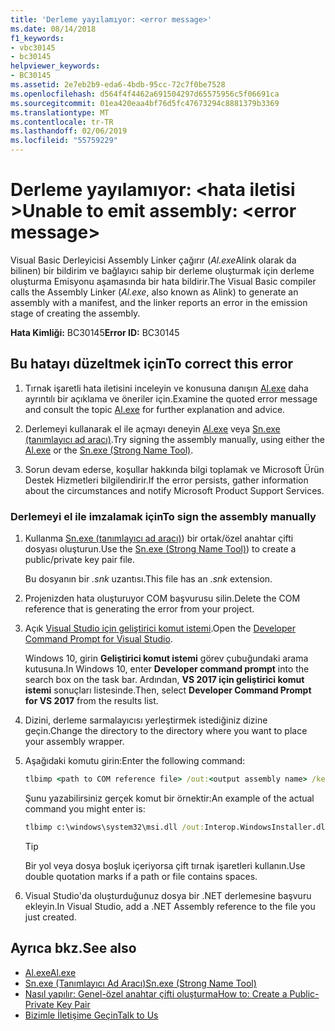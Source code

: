 ```yaml
---
title: 'Derleme yayılamıyor: <error message>'
ms.date: 08/14/2018
f1_keywords:
- vbc30145
- bc30145
helpviewer_keywords:
- BC30145
ms.assetid: 2e7eb2b9-eda6-4bdb-95cc-72c7f0be7528
ms.openlocfilehash: d564f4f4462a691504297d65575956c5f06691ca
ms.sourcegitcommit: 01ea420eaa4bf76d5fc47673294c8881379b3369
ms.translationtype: MT
ms.contentlocale: tr-TR
ms.lasthandoff: 02/06/2019
ms.locfileid: "55759229"
---
```

# <a name="unable-to-emit-assembly-error-message"></a><span data-ttu-id="14fdc-102">Derleme yayılamıyor: \<hata iletisi ></span><span class="sxs-lookup"><span data-stu-id="14fdc-102">Unable to emit assembly: \<error message></span></span>

<span data-ttu-id="14fdc-103">Visual Basic Derleyicisi Assembly Linker çağırır (*Al.exe*Alink olarak da bilinen) bir bildirim ve bağlayıcı sahip bir derleme oluşturmak için derleme oluşturma Emisyonu aşamasında bir hata bildirir.</span><span class="sxs-lookup"><span data-stu-id="14fdc-103">The Visual Basic compiler calls the Assembly Linker (*Al.exe*, also known as Alink) to generate an assembly with a manifest, and the linker reports an error in the emission stage of creating the assembly.</span></span>

<span data-ttu-id="14fdc-104">**Hata Kimliği:** BC30145</span><span class="sxs-lookup"><span data-stu-id="14fdc-104">**Error ID:** BC30145</span></span>

## <a name="to-correct-this-error"></a><span data-ttu-id="14fdc-105">Bu hatayı düzeltmek için</span><span class="sxs-lookup"><span data-stu-id="14fdc-105">To correct this error</span></span>

1. <span data-ttu-id="14fdc-106">Tırnak işaretli hata iletisini inceleyin ve konusuna danışın [Al.exe](../../../framework/tools/al-exe-assembly-linker.md) daha ayrıntılı bir açıklama ve öneriler için.</span><span class="sxs-lookup"><span data-stu-id="14fdc-106">Examine the quoted error message and consult the topic [Al.exe](../../../framework/tools/al-exe-assembly-linker.md) for further explanation and advice.</span></span>

2. <span data-ttu-id="14fdc-107">Derlemeyi kullanarak el ile açmayı deneyin [Al.exe](../../../framework/tools/al-exe-assembly-linker.md) veya [Sn.exe (tanımlayıcı ad aracı)](../../../framework/tools/sn-exe-strong-name-tool.md).</span><span class="sxs-lookup"><span data-stu-id="14fdc-107">Try signing the assembly manually, using either the [Al.exe](../../../framework/tools/al-exe-assembly-linker.md) or the [Sn.exe (Strong Name Tool)](../../../framework/tools/sn-exe-strong-name-tool.md).</span></span>

3. <span data-ttu-id="14fdc-108">Sorun devam ederse, koşullar hakkında bilgi toplamak ve Microsoft Ürün Destek Hizmetleri bilgilendirir.</span><span class="sxs-lookup"><span data-stu-id="14fdc-108">If the error persists, gather information about the circumstances and notify Microsoft Product Support Services.</span></span>

### <a name="to-sign-the-assembly-manually"></a><span data-ttu-id="14fdc-109">Derlemeyi el ile imzalamak için</span><span class="sxs-lookup"><span data-stu-id="14fdc-109">To sign the assembly manually</span></span>

1. <span data-ttu-id="14fdc-110">Kullanma [Sn.exe (tanımlayıcı ad aracı)](../../../framework/tools/sn-exe-strong-name-tool.md)) bir ortak/özel anahtar çifti dosyası oluşturun.</span><span class="sxs-lookup"><span data-stu-id="14fdc-110">Use the [Sn.exe (Strong Name Tool)](../../../framework/tools/sn-exe-strong-name-tool.md)) to create a public/private key pair file.</span></span>

   <span data-ttu-id="14fdc-111">Bu dosyanın bir *.snk* uzantısı.</span><span class="sxs-lookup"><span data-stu-id="14fdc-111">This file has an *.snk* extension.</span></span>

2. <span data-ttu-id="14fdc-112">Projenizden hata oluşturuyor COM başvurusu silin.</span><span class="sxs-lookup"><span data-stu-id="14fdc-112">Delete the COM reference that is generating the error from your project.</span></span>

3. <span data-ttu-id="14fdc-113">Açık [Visual Studio için geliştirici komut istemi](../../../framework/tools/developer-command-prompt-for-vs.md).</span><span class="sxs-lookup"><span data-stu-id="14fdc-113">Open the [Developer Command Prompt for Visual Studio](../../../framework/tools/developer-command-prompt-for-vs.md).</span></span>

   <span data-ttu-id="14fdc-114">Windows 10, girin **Geliştirici komut istemi** görev çubuğundaki arama kutusuna.</span><span class="sxs-lookup"><span data-stu-id="14fdc-114">In Windows 10, enter **Developer command prompt** into the search box on the task bar.</span></span> <span data-ttu-id="14fdc-115">Ardından, **VS 2017 için geliştirici komut istemi** sonuçları listesinde.</span><span class="sxs-lookup"><span data-stu-id="14fdc-115">Then, select **Developer Command Prompt for VS 2017** from the results list.</span></span>

4. <span data-ttu-id="14fdc-116">Dizini, derleme sarmalayıcısı yerleştirmek istediğiniz dizine geçin.</span><span class="sxs-lookup"><span data-stu-id="14fdc-116">Change the directory to the directory where you want to place your assembly wrapper.</span></span>

5. <span data-ttu-id="14fdc-117">Aşağıdaki komutu girin:</span><span class="sxs-lookup"><span data-stu-id="14fdc-117">Enter the following command:</span></span>

    ```cmd
    tlbimp <path to COM reference file> /out:<output assembly name> /keyfile:<path to .snk file>
    ```

   <span data-ttu-id="14fdc-118">Şunu yazabilirsiniz gerçek komut bir örnektir:</span><span class="sxs-lookup"><span data-stu-id="14fdc-118">An example of the actual command you might enter is:</span></span>

    ```cmd
    tlbimp c:\windows\system32\msi.dll /out:Interop.WindowsInstaller.dll /keyfile:"c:\documents and settings\mykey.snk"
    ```

   > [!TIP]
   > <span data-ttu-id="14fdc-119">Bir yol veya dosya boşluk içeriyorsa çift tırnak işaretleri kullanın.</span><span class="sxs-lookup"><span data-stu-id="14fdc-119">Use double quotation marks if a path or file contains spaces.</span></span>

6. <span data-ttu-id="14fdc-120">Visual Studio'da oluşturduğunuz dosya bir .NET derlemesine başvuru ekleyin.</span><span class="sxs-lookup"><span data-stu-id="14fdc-120">In Visual Studio, add a .NET Assembly reference to the file you just created.</span></span>

## <a name="see-also"></a><span data-ttu-id="14fdc-121">Ayrıca bkz.</span><span class="sxs-lookup"><span data-stu-id="14fdc-121">See also</span></span>

- [<span data-ttu-id="14fdc-122">Al.exe</span><span class="sxs-lookup"><span data-stu-id="14fdc-122">Al.exe</span></span>](../../../framework/tools/al-exe-assembly-linker.md)
- [<span data-ttu-id="14fdc-123">Sn.exe (Tanımlayıcı Ad Aracı)</span><span class="sxs-lookup"><span data-stu-id="14fdc-123">Sn.exe (Strong Name Tool)</span></span>](../../../framework/tools/sn-exe-strong-name-tool.md)
- [<span data-ttu-id="14fdc-124">Nasıl yapılır: Genel-özel anahtar çifti oluşturma</span><span class="sxs-lookup"><span data-stu-id="14fdc-124">How to: Create a Public-Private Key Pair</span></span>](../../../framework/app-domains/how-to-create-a-public-private-key-pair.md)
- [<span data-ttu-id="14fdc-125">Bizimle İletişime Geçin</span><span class="sxs-lookup"><span data-stu-id="14fdc-125">Talk to Us</span></span>](/visualstudio/ide/talk-to-us)